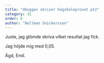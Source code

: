 ```yaml
---
title: "dbuggen skriver högskoleprovet pt2"
category: 31
order: 6
author: "Bellman Snickersson"
---
```

Juste, jag glömde skriva vilket resultat jag fick. 

Jag höjde mig med 0,05. 

Ägd, Emil.

